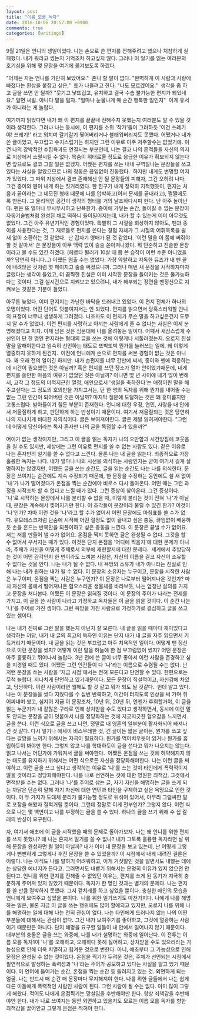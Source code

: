 ```yaml
---
layout: post
title: "이름_모를_독자"
date: 2016-10-06 20:57:00 +0900
comments: true 
categories: [writings] 
---
```

9월 21일은 언니의 생일이었다. 나는 손으로 쓴 편지를 전해주려고 했으나 처참하게 실패했다. 내가 뭐라고 썼는지 기억조차 하고싶지 않다. 그러나 이 일기를 읽는 여러분의 호기심을 위해 몇 문장을 여기에 옮겨보도록 하겠다. 



"어제는 자는 언니를 가만히 보았어요." 
존나 할 말이 없다.
"완벽하게 이 사람과 사랑에 빠졌다는 환상을 붙잡고 싶은," 
토가 나올려고 한다.
"나도 모르겠어요." 
생각을 좀 하고 글을 쓰면 안 될까?
"웃기고 낯뜨겁고, 유치하고 결국 수습 불가능한 편지가 되었네요."
알면 씨발. 아니다 말을 말자.
"얼마나 눈물나게 매 순간 행복한 일인지" 
이게 유서가 아니라는 게 놀랍다.



여기까지 읽었다면 내가 왜 이 편지를 끝끝내 전해주지 못했는지 여러분도 알 수 있을 것이라 생각한다. 그러나 나는 동시에, 이 편지를 소위 '작가'들이 그러하듯 '이건 쓰레기야! 쓰레기!' 라고 외치며 갈기갈기 찢어버리거나 불태워버리지도 못했다. 어쨌거나 내가 쓴 글이었고, 부끄럽고 수치스럽기는 하지만 그런 이유로 아주 저주할수는 없었기에. 이건 나의 강박적인 수집욕과도 연결되는 부분인데, 나는 결코 나의 흔적들을 자신의 의지로 지상에서 소멸시킬 수 없다. 목숨이 위태로울 정도로 응급한 이유가 확보되지 않는다면 앞으로도 결코 그럴 일은 없겠지. 어쨌든 편지를 쓰는 내내 구역질나는 문장들을 쓰고 있다는 사실을 알았으므로 나의 정동은 끊임없이 진동했다. 
하지만 내게도 변명할 여지가 있었다. 그 따위 지상에서 결코 존재해선 안 될 문장들의 피해자, 그건 오히려 나다. 그건 종이와 펜이 내게 하는 짓거리였다. 한 친구가 내게 정확히 지적했듯이, 편지는 처음과 끝이라는 그 네모진 형태 때문에 나를 압박하고(어서 문제를 끝내라고), 쩔쩔매도록 만든다. 그 물리적인 공간이 생각의 형태를 거의 날조하다시피 한다. 난 아주 놀아난다. 펜은 또 얼마나 무시무시하고 난폭한가. 종이에 가닿는 순간, 돌이킬 수 없는 문장이 자동기술법처럼 완성된 채로 떡하니 들이밀어지는데, 내가 할 수 있는게 이미 아무것도 없었다. 그건 아주 유년기적인 경험이었다. 특별히 그 시절을 회상하지 않아도, 펜과 종이를 사용한다는 것, 그 재료들로 편지를 쓴다는 경험 자체가 그 시절의 어휘목록을 쉴 새 없이 소환하는 것 같았다. 
난 갑자기 영매가 된 것 같았다. '이런 말을 이 쯤에 써줘야 할 것 같아서' 쓴 문장들이 아무 맥락 없이 술술 쏟아져나왔다. 뭐 단순하고 진솔한 문장이라고 볼 수도 있긴 하겠다. (헤르타 뮐러가 10살 때 쯤 쓴 습작이 이런 수준 아니었을까? 당연히 아니다...) 어쨌든 멈출 수는 없었다. 가장 악랄하고 지독한 뮤즈가 내 펜 끝에 내려앉은 것처럼 몇 페이지고 술술 써졌으니까. 그러나 매번 새 문장을 시작하자마자 글렀다는 생각이 들었고, 더 끔찍한 진실은 이미 시작한 문장을 돌이키는 것은 불가능하다는 것이다. 그걸 실시간으로 지켜보고 있으려니, 내가 해부되는 장면을 맨정신으로 지켜보는 것같은 기분이 들었다. 

아무튼 늦었다. 이미 편지지는 가난한 바닥을 드러내고 있었다. 이 편지 전체가 하나의 오명이었다. 어떤 단어도 덧붙여져서는 안 되었다. 편지를 읽으면서 당혹스러워할 언니의 표정이 너무나 생생하게 그려졌다. 나조차도 이 편지가 무슨 말을 하고싶은건지 도무지 알 수가 없었다. 이런 편지를 사랑하고 아끼는 사람에게 줄 수 없다는 사실은 이제 분명해졌다고 치자. 이제 남은 것은 심문대에 나를 올려놓는 일이다. 어째서 새삼스럽게 수신인이 단 한 명인 편지라는 형태의 글을 쓰는 것에 이렇게나 서툴러졌는지. 오로지 진실말을 말해야한다고 엄숙히 선언하는 태도로 또박또박 뭔가를 눌러쓰는 일에, 왜 이렇게 열중하지 못하게 된건지. 
이전에 언니에게 손으로 편지를 써본 경험이 없는 것은 아니다. 꽤 오래 전의 일이긴 하지만. 내가 손편지를 너무 간만에 써서, 종이와 펜에 적응하는데 시간이 필요했던 것은 아닐까? 혹은 편지를 쓰던 장소가 열차 안이었기때문에, 내게 편지를 쓸만한 마음의 여유가 없었던 것은 아닐까? 아니면 몇 년 사이에 내가 많이 변해서, 고작 그 정도의 미적지근한 열정, 애인으로서 '생일을 축하한다'는 애정어린 말을 해주고싶다는 그 정도의 호의만을 가지고서는, 단 한 명의 독자를 위해 뭔가를 내어줄 수는 없는 그런 인간이 되어버린 것은 아닐까? 마지막 질문에 도달하는 것은 꽤 흥미롭지만 고통스럽다. 받아들이기 힘든 부분이 존재한다. 언니에 대한 우정, 연민, 사랑을 내 안에서 저울질하게 하고, 판단하게 하는 반성이기 때문이다. 여기서 저울질되는 것은 당연히 나의 지나치게 비대한 자의식이다. 글은 보여져야한다. 글은 제발 읽혀져야한다. "그런데 어떻게 당신이라는 독자 혼자만 나의 글을 독점할 수가 있을까?"

어이가 없는 생각이지만, 그리고 이 글을 읽는 독자가 나의 오만함과 시건방짐에 코웃음을 칠 수도 있지만, 세상에는 그런 이유로 편지를 쓸 수 없는 사람도 있다. 같은 이유로 나는 혼자만의 일기를 쓸 수 없다고 느낀다. 물론 나는 내 글을 읽는다. 최종적으로 가장 훌륭한 독자는 나다. 내가 얼마나 나의 시선을 의식하는 사람인지는 굳이 여기서 길게 설명하지는 않겠지만, 어쨌든 글을 쓰는 순간도, 글을 읽는 순간도 나는 나를 의식한다. 문장은 쓰여지는 순간에도 계속 수정되기 때문에, 한 문장을 수정하는 동안에도 쉴 새 없이 '내'가 나가 떨어졌다가 온점을 찍는 순간에야 비로소 다시 돌아온다. 어떤 때는 그런 과정을 시작조차 할 수 없다고 느낄 때가 있다. 그런 증상이 찾아온다. 그건 증상이다. 
'나'로 시작하는 문장에서 나를 분리할 수 없을 때, 이렇게 불리는 것이 전혀 '나'가 아닐 때, 문장은 계속해서 찢어지기만 한다. 이 조각들이 문장이라 불릴 수 있긴 한가? 이것이 '나'인가? 차마 이런 것을 '나'라고 할 수가 없어서 어떤 문장에도 마침표를 쓸 수가 없다. 유모레스크처럼 단숨에 시작해 어떤 절정도 없이 끝내고 싶은 충동, 끊임없이 배웅하듯 손을 흔드는 반복만을 되풀이하고 싶은 충동을 느낀다. 이 문장은 끝낼 수가 없어요. 저는 저를 만들어 낼 수가 없어요. 온점을 찍지 못하면 글은 완성될 수 없다. 그것을 할 수 없어서 부서지는 때가 있다. 이것은 단지 온점을 '어디에 찍을지'에 대한 문제가 아니라, 주체가 자신을 어떻게 주체로서 외부에 재현할지에 대한 문제다. 
세계에서 추방당하는 것이 어떤 감각인지 한 번이라도 느껴본 사람은, 자신의 이름을 결코 자신이 소유할 수 없다는 것을 안다. 나는 내가 될 수 없다. 내 욕망의 소유가 내가 아니라는 진실로 인해 나는 내가 원하는 내가 될 수 없다. 이 문장의 소유자는 누구이고, 문장을 시작한 사람은 누구이며, 온점을 찍는 사람은 누구인가? 이 문장은 나로부터 떨어져나온 것인가? 마치 자신의 몸에서 떨어져나온 혐오스러운 생물체를 바라보듯, 나는 엄청난 살의를 가지고 문장을 쳐다본다. 어쨌든 이 문장은 읽혀질 것이다. 이 문장의 주어가 나라는 전제를 가지고, 이 글을 쓴 사람이 나라고 가정하고 독자들은 이 글을 읽을 것이다. 이 순간 나는 '나'를 주어로 가진 셈이다. 그런 욕망을 가진 사람으로 가정하기로 결심하고 글을 쓰고 있는 셈이다. 

나는 내가 진짜로 그런 말을 했는지 아닌지 잘 모른다. 내 글을 읽을 때마다 재미있다고 생각하는 까닭, 내가 내 글의 최고의 독자인 이유는 단지 내가 내 글을 자주 읽으면서 키득거리기 때문이다. 내 글을 읽는 것은 부끄럽고 아주 치욕적인 일이다. 어떻게 맨 정신으로 이런 문장을 썼지? 어떻게 이런 말을 하늘에 한 점 부끄럼없이 썼지? 어떤 문장은 아주 훌륭하고 뛰어나서 놀랍다. 3년 전에 쓴 글이 너무 좋아서 이런 사람을 존경하고 싶을 지경일 때도 있다. 어쨌든 그런 인간들이 다 '나'라는 이름으로 수렴될 수는 없다. 난 저런 문장을 쓰는 사람을 '지금 시점'에서는 전혀 모른다고 단언할 수 있다. 한편으로는 무척 놀랍다. 지나치게 단언하고 있기때문이다. 모든 문장이 직설적이고, 자신감에 차있고, 당당하다. 이런 사람이라면 뭘해도 할 것 같고 뭐가 되도 될 것같다. 
헌데 알고 있다. 나는 이 문장들을 썼다 지웠다를 수 십번 반복하고, 미간이 터지도록 인상을 써 가며 쥐어짜내며 썼고, 심지어 지금 이 문장조차, 10년 뒤, 20년 뒤, 언젠가 후회할거야, 이 글을 읽는 누군가가 내 같잖은 구라로 인해 상처받을 수도 있다고 생각하면서, 동시에 이런 말도 안되는 문장을 굳이 덧붙여서 나를 정당화하는 것에 지긋지긋한 혐오감을 느끼면서 글을 쓴다. 이런 식으로 글을 쓰고 나면, 정말로 내 영혼의 일부분이 활자화되어 빠져나간 것 같다. 다시 일기나 에세이 비스무레한 것, 긴 글이든 짧은 글이든, 뭔가를 쓰고 싶다는 갈망을 느끼기 위해서는 자극이 필요하다. 뭔가를 먹어치우듯이 읽거나 뭔가를 흡입하듯이 봐야만 한다. 그렇지 않고 나를 학대하듯이 글을 쓴다고 뭐가 나오지는 않는다. 읽고 나서는 어딘가에 가둬져서 글을 써야한다. 
어쨌든 온점을 쓰는 것에 허약해지지 않는 태도를 유지하기 위해서는 어떤 식으로든 자신을 정당화해야한다. 나는 이런 글을 써야하고, 이런 글을 쓰고 싶다고 생각하는 이유로 '나'를 쓰는 것이 타인에게 폭력적이지 않을 것이라고 정당화해야한다. 나를 나로 선언하는 것에 대한 영원한 죄책감, 그것에서 면책받을 수는 없다. 그러나 '나'를 주어로 삼는 글, 자기 자신을 해명하는 글을 쓰게 되는 까닭은 단순히 말해 자기 자신에 대한 연민과 타인을 구제하고 싶은 욕망으로 인한 것이다. 이 두 가지가 도대체 분리가 불가능할 정도로 뒤섞여 있어서, 아무리 그럴싸한 말로 포장을 해봤자 질척거릴 뿐이다. 그런데 정말로 이게 전부인가? 그렇지 않다. 이런 식으로 나는 몇 백번이고 나를 부정하는 글을 쓸 수 있다. 하나의 글을 쓰기 위해 수 십 갈래의 반성이 요구된다. 

자, 여기서 애초에 이 글을 시작했을 때의 문제로 돌아가보자. 나는 왜 언니를 위한 편지를 쓰지 못했나? 왜 나는 혼자서 일기를 쓸 수 없나? 내가 그토록 훌륭한 독자라면 날 위해 문장을 완성하면 될 일이 아닐까? 내가 이미 내 문장을 보고 있는데, 난 어떻게 그렇게나 뻔뻔하게 그렇게나 후진 문장을 쓸 수 있었을까? 이 시점에서 내게 내려진 결론은 이렇다. 나는 아직도 나를 말하기 어려워하고, 이게 거짓말인 것을 알면서도 내뱉는 데에는 상당한 에너지가 든다고. 그러면서도 내뱉기 위해서는 분명히 이유가 있지 않으면 안된다고. 언니를 위한 편지를 전해줄 수 없었던 이유는, 편지를 쓰게 된 동기가 지극히 충분하게 주어져 있지 않았기 때문이다. 독자가 한 명인 것과는 별개의 문제다. 나는 편지를 쓸 만큼 절박하지 못했다. 그저 겉치레를 하고 싶었을 뿐이다. 충실한 애인의 모습을 언니에게 보여주고 싶었을 뿐이다. 
나를 위한 일기쓰기도 마찬가지다. 나에게 나를 해명하는 일은, 물론 지금 이 글을 쓰는 행위에도 많이 할애되고 있지만, 오로지 나를 위해 나를 해명하는 일에 대해 나는 전혀 관심이 없다. 나는 타인에게 드러나지 않는 나의 어떤 부분들에 대해서는 관심이 없다. 그건 내가 보여주기를 좋아하고, 그것에 열광하는 사람이기 때문만은 아니다. 단지 해명을 요구할 일들이 내 안에서 일어나지 않기 때문이다. 대부분의 충돌은 글을 쓰는 와중에, 나를 내가 설명하는 와중에 일어난다. 이 전투는 이름 모를 독자1이 '나'를 오해하고, 오해하다 못해 싫어하고, 상처받을 수도 있으리라는 가능성으로 인해 더욱 치열하고 힘겨운 것으로 변한다. 아니, 애초부터 그 가능성으로 인해 문장은 완성될 수 없는 것이었다. 온점을 찍기가 두려운 것은, 주체가 선언되는 시점에서 필연적으로 발생하는 폭력성과 '나'라는 주어가 공모하고 있다는 사실을 알고 있기 때문이다. 이 언어에 들어가는 순간, 온점을 찍는 순간 등 돌려지고 있는 것. 외면하게 되는 얼굴. 나는 반드시 매 순간 매 문장마다 무지해져야 한다. 나를 위한 글들에서 나는 쉽게 다른 이들에게 폭력적인 사람인 사람이 된다. 그런 사람이 될 수는 없다. 이미 많이 그렇게 해왔다. 적어도 나에게 온점찍기는 망설임을 수반해야만 한다. 항상 죄책감을 수반해야만 한다. 내가 나로 쓰여지는 동안 외면하고 있을지도 모르는 이름 모를 독자를 향한 죄책감을 끌어안고 그렇게 온점은 찍혀야 한다. 


